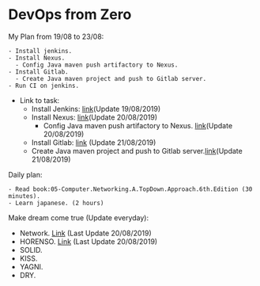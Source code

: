 # DevOps from Zero

My Plan from 19/08 to 23/08:
```
- Install jenkins.
- Install Nexus.
  - Config Java maven push artifactory to Nexus.
- Install Gitlab.
  - Create Java maven project and push to Gitlab server.
- Run CI on jenkins.
```
- Link to task:
  - Install Jenkins: [link](DuongHX/Install_Jenkins)(Update 19/08/2019)
  - Install Nexus: [link](DuongHX/Install_Nexus)(Update 20/08/2019)
    - Config Java maven push artifactory to Nexus. [link](DuongHX/Push-Artifact-Nexus)(Update 20/08/2019)
  - Install Gitlab: [link](DuongHX/Gitlab) (Update 21/08/2019)
  - Create Java maven project and push to Gitlab server.[link](DuongHX/Push-To-Gitlab)(Update 21/08/2019)

Daily plan:
```
- Read book:05-Computer.Networking.A.TopDown.Approach.6th.Edition (30 minutes).
- Learn japanese. (2 hours)
```
Make dream come true (Update everyday):
 - Network. [Link](DuongHX/Network) (Last Update 20/08/2019)
 - HORENSO. [Link](DuongHX/HORENSO) (Last Update 20/08/2019)
 - SOLID.
 - KISS.
 - YAGNI.
 - DRY.
